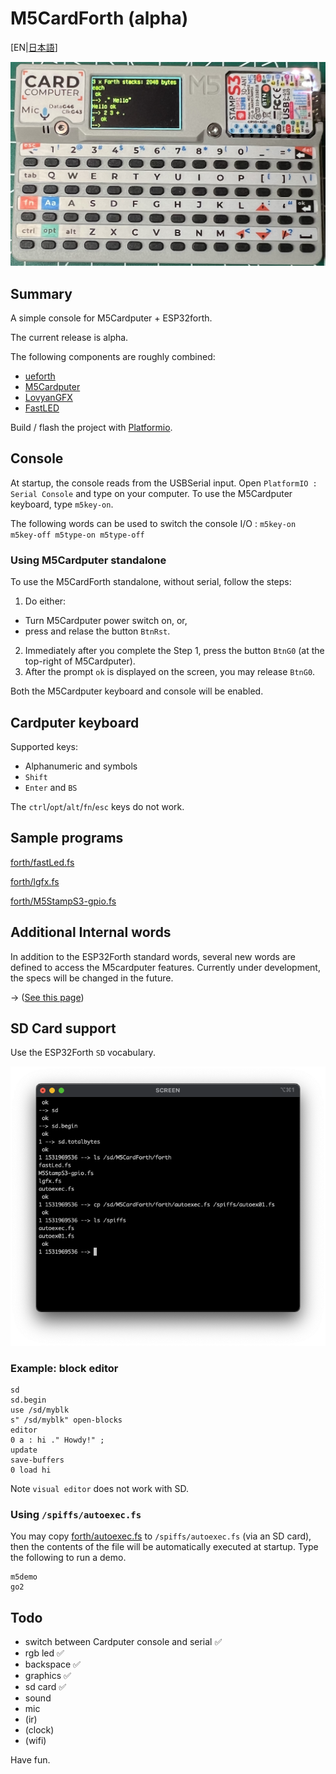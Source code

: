 # M5CardForth (alpha)

[EN|[日本語](readmeJa.md)]

![M5CardForth](media/M5CardForth.png)

## Summary 

A simple console for M5Cardputer + ESP32forth.

The current release is alpha.

The following components are roughly combined:

* [ueforth](https://github.com/flagxor/ueforth)
* [M5Cardputer](https://github.com/m5stack/M5Cardputer)
* [LovyanGFX](https://github.com/lovyan03/LovyanGFX)
* [FastLED](https://github.com/FastLED/FastLED)

Build / flash the project with [Platformio](https://platformio.org/).

## Console

At startup, the console reads from the USBSerial input. Open `PlatformIO : Serial Console` and type on your computer. To use the M5Cardputer keyboard, type `m5key-on`. 

The following words can be used to switch the console I/O : `m5key-on m5key-off m5type-on m5type-off`

### Using M5Cardputer standalone

To use the M5CardForth standalone, without serial, follow the steps:

1. Do either:
 * Turn M5Cardputer power switch on, or, 
 * press and relase the button `BtnRst`.
2. Immediately after you complete the Step 1, press the button `BtnG0` (at the top-right of M5Cardputer). 
3. After the prompt `ok` is displayed on the screen, you may release `BtnG0`.

Both the M5Cardputer keyboard and console will be enabled.


## Cardputer keyboard

Supported keys:

* Alphanumeric and symbols
* `Shift`
* `Enter` and `BS`

The `ctrl`/`opt`/`alt`/`fn`/`esc` keys do not work.

## Sample programs

[forth/fastLed.fs](forth/fastLed.fs) 

[forth/lgfx.fs](forth/lgfx.fs)

[forth/M5StampS3-gpio.fs](forth/M5StampS3-gpio.fs) 

## Additional Internal words

In addition to the ESP32Forth standard words, several new words are defined to access the M5cardputer features. Currently under development, the specs will be changed in the future.

-> ([See this page](cpwords.md))

## SD Card support

Use the ESP32Forth ```SD``` vocabulary.

![SDUsage](media/sdusage.png)

### Example: block editor 

```
sd
sd.begin
use /sd/myblk
s" /sd/myblk" open-blocks
editor
0 a : hi ." Howdy!" ;
update
save-buffers
0 load hi
```

Note ```visual editor``` does not work with SD.

### Using `/spiffs/autoexec.fs`

You may copy [forth/autoexec.fs](forth/autoexec.fs) to `/spiffs/autoexec.fs` (via an SD card), then the contents of the file will be automatically executed at startup. Type the following to run a demo.

```
m5demo
go2
```

## Todo

* switch between Cardputer console and serial ✅
* rgb led ✅
* backspace ✅
* graphics ✅
* sd card ✅
* sound 
* mic
* (ir)
* (clock)
* (wifi)

Have fun.